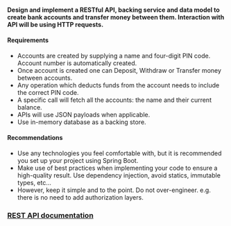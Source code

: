 #### Design and implement a RESTful API, backing service and data model to create bank accounts and transfer money between them. Interaction with API will be using HTTP requests. 
#### Requirements
- Accounts are created by supplying a name and four-digit PIN code. Account number is automatically created.
- Once account is created one can Deposit, Withdraw or Transfer money between accounts.
- Any operation which deducts funds from the account needs to include the correct PIN code.
- A specific call will fetch all the accounts: the name and their current balance.
- APIs will use JSON payloads when applicable.
- Use in-memory database as a backing store.


#### Recommendations
- Use any technologies you feel comfortable with, but it is recommended you set up
your project using Spring Boot.
- Make use of best practices when implementing your code to ensure a high-quality
result. Use dependency injection, avoid statics, immutable types, etc…
- However, keep it simple and to the point. Do not over-engineer. e.g. there is no need
to add authorization layers.

### [REST API documentation](http://localhost:8080/swagger-ui.html)  